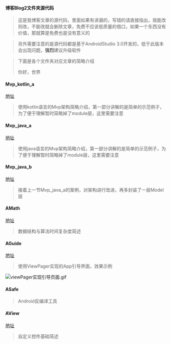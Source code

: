 #### 博客Blog2文件夹源代码

> 这是我博客文章的源代码，里面如果有讲漏的，写错的请直接指出，我能改则改，不能改就会删除文章，免费不应该低质量的借口，如果一个东西没有价值，那就算是免费也是没有意义的

> 另外需要注意的是源代码都是基于AndroidStudio 3.0开发的，低于此版本会出现问题，**强烈**建议升级软件

> 下面是各个文件夹对应文章的简略介绍
>
> 你好，世界



#### Mvp_kotlin_a

[地址](https://www.jianshu.com/p/a43e025a18c6)

> 使用kotlin语言的Mvp架构简略介绍，第一部分讲解的是简单的示范例子，为了便于理解暂时简略掉了module层，这里需要注意





#### Mvp_java_a

[地址](https://www.jianshu.com/p/a05f26e630ce)

> 使用java语言的Mvp架构简略介绍，第一部分讲解的是简单的示范例子，为了便于理解暂时简略掉了module层，这里需要注意



#### Mvp_java_b

[地址](ps://www.jianshu.com/p/d00f912d81df)

> 接着上一节Mvp_java_a的案例，对架构进行改进，再多封装了一层Model层



#### AMath

[地址](https://www.jianshu.com/p/5439c630f2df)

> 数据结构与算法时间复杂度简述





#### AGuide

[地址](https://www.jianshu.com/p/4f9712205d11)

> 使用ViewPager实现的App引导界面，效果示例

![viewPager实现引导页面.gif](https://upload-images.jianshu.io/upload_images/4002920-43564c3f9797995c.gif?imageMogr2/auto-orient/strip)





#### ASafe

> Android反编译工具





#### AView

[地址](https://www.jianshu.com/p/cd24d6a7c4bd)

> 自定义控件基础简述